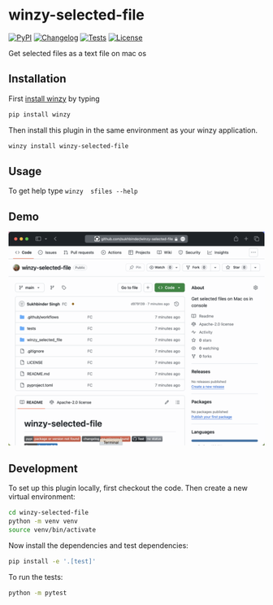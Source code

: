 # winzy-selected-file

[![PyPI](https://img.shields.io/pypi/v/winzy-selected-file.svg)](https://pypi.org/project/winzy-selected-file/)
[![Changelog](https://img.shields.io/github/v/release/sukhbinder/winzy-selected-file?include_prereleases&label=changelog)](https://github.com/sukhbinder/winzy-selected-file/releases)
[![Tests](https://github.com/sukhbinder/winzy-selected-file/workflows/Test/badge.svg)](https://github.com/sukhbinder/winzy-selected-file/actions?query=workflow%3ATest)
[![License](https://img.shields.io/badge/license-Apache%202.0-blue.svg)](https://github.com/sukhbinder/winzy-selected-file/blob/main/LICENSE)

Get selected files as a text file on mac os

## Installation

First [install winzy](https://github.com/sukhbinder/winzy) by typing

```bash
pip install winzy
```

Then install this plugin in the same environment as your winzy application.
```bash
winzy install winzy-selected-file
```
## Usage

To get help type ``winzy  sfiles --help``

## Demo
![Demo of winzy sfiles](https://raw.githubusercontent.com/sukhbinder/winzy-selected-file/refs/heads/main/demo-selected-files.gif)

## Development

To set up this plugin locally, first checkout the code. Then create a new virtual environment:
```bash
cd winzy-selected-file
python -m venv venv
source venv/bin/activate
```
Now install the dependencies and test dependencies:
```bash
pip install -e '.[test]'
```
To run the tests:
```bash
python -m pytest
```
